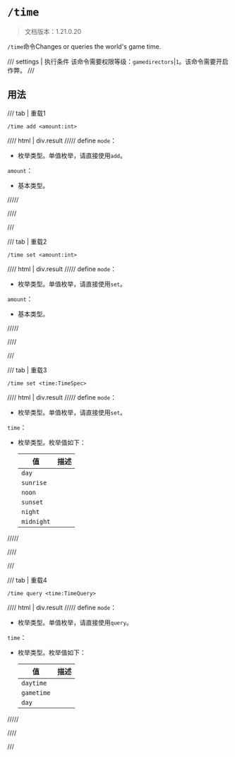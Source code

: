 # `/time`

> 文档版本：1.21.0.20

`/time`命令Changes or queries the world's game time.

/// settings | 执行条件
该命令需要权限等级：`gamedirectors`|`1`。该命令需要开启作弊。
///

## 用法

/// tab | 重载1
```mcfunction
/time add <amount:int>
```

//// html | div.result
///// define
`mode`：<!-- md:samp TimeModeAdd -->

- 枚举类型。单值枚举，请直接使用`add`。

`amount`：<!-- md:samp int -->

- 基本类型。


/////

////

///

/// tab | 重载2
```mcfunction
/time set <amount:int>
```

//// html | div.result
///// define
`mode`：<!-- md:samp TimeModeSet -->

- 枚举类型。单值枚举，请直接使用`set`。

`amount`：<!-- md:samp int -->

- 基本类型。


/////

////

///

/// tab | 重载3
```mcfunction
/time set <time:TimeSpec>
```

//// html | div.result
///// define
`mode`：<!-- md:samp TimeModeSet -->

- 枚举类型。单值枚举，请直接使用`set`。

`time`：<!-- md:samp TimeSpec -->

- 枚举类型。枚举值如下：

  |值|描述|
  |---|---|
  |`day`||
  |`sunrise`||
  |`noon`||
  |`sunset`||
  |`night`||
  |`midnight`||



/////

////

///

/// tab | 重载4
```mcfunction
/time query <time:TimeQuery>
```

//// html | div.result
///// define
`mode`：<!-- md:samp TimeModeQuery -->

- 枚举类型。单值枚举，请直接使用`query`。

`time`：<!-- md:samp TimeQuery -->

- 枚举类型。枚举值如下：

  |值|描述|
  |---|---|
  |`daytime`||
  |`gametime`||
  |`day`||



/////

////

///
